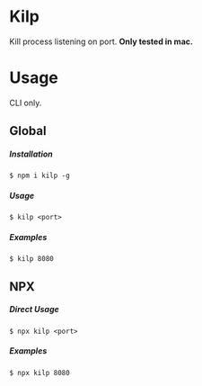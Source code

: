 # Kilp
Kill process listening on port. **Only tested in mac.**

# Usage
CLI only.

## Global
##### Installation
    $ npm i kilp -g
##### Usage
    $ kilp <port>
##### Examples
    $ kilp 8080
  
## NPX
##### Direct Usage
    $ npx kilp <port>
##### Examples
    $ npx kilp 8080